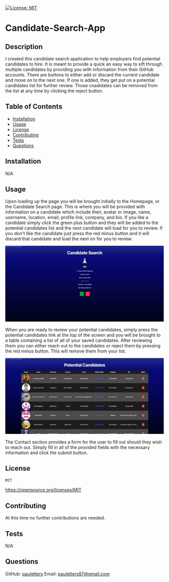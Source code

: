[![License: MIT](https://img.shields.io/badge/License-MIT-yellow.svg)](https://opensource.org/licenses/MIT)

# Candidate-Search-App



## Description
I created this candidate search application to help employers find potential candidates to hire. It is meant to provide a quick an easy way to sift through multiple candidates by providing you with information from their GitHub accounts. There are buttons to either add or discard the current candidate and move on to the next one. If one is added, they get put on a potential candidates list for further review. Those cnadidates can be removed from the list at any time by clicking the reject button.

## Table of Contents
- [Installation](#installation)
- [Usage](#usage)
- [License](#license)
- [Contributing](#contributing)
- [Tests](#tests)
- [Questions](#questions)

## Installation
N/A

## Usage

Upon loading up the page you will be brought initially to the Homepage, or the Candidate Search page. This is where you will be provided with information on a candidate which include their, avatar or image, name, username, location, email, profile link, company, and bio. If you like a candidate simply click the green plus button and they will be added to the potential candidates list and the next candidate will load for you to review. If you don't like the candidate just press the red minus button and it will discard that candidate and load the next on for you to review.

![](./src/assets/homepage-screenshot.jpg)

When you are ready to review your potential candidates, simply press the potential candidates link at the top of the screen and you will be brought to a table containing a list of all of your saved candidates. After reviewing them you can either reach out to the candidates or reject them by pressing the red minus button. This will remove them from your list.

![](./src/assets/potential-candidates-screenshot.jpg)

The Contact section provides a form for the user to fill out should they wish to reach out. Simply fill in all of the provided fields with the necessary information and click the submit button.

  ## License
    MIT
    
  https://opensource.org/licenses/MIT



## Contributing
At this time no further contributions are needed.

## Tests
N/A

## Questions
GitHub: [pauletters](https://github.com/pauletters)
Email: pauletters87@gmail.com